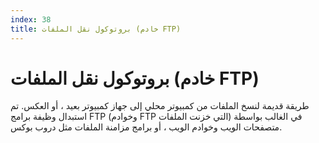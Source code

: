 ```yaml
---
index: 38
title: بروتوكول نقل الملفات (خادم FTP)
---
```

# بروتوكول نقل الملفات (خادم FTP)

طريقة قديمة لنسخ الملفات من كمبيوتر محلي إلى جهاز كمبيوتر بعيد ، أو العكس. تم استبدال وظيفة برامج FTP (وخوادم FTP التي خزنت الملفات) في الغالب بواسطة متصفحات الويب وخوادم الويب ، أو برامج مزامنة الملفات مثل دروب بوكس.
